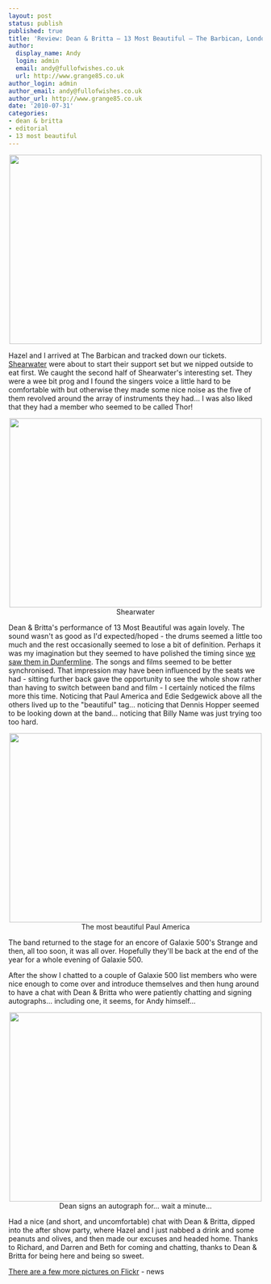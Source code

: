 ```yaml
---
layout: post
status: publish
published: true
title: 'Review: Dean & Britta – 13 Most Beautiful – The Barbican, London'
author:
  display_name: Andy
  login: admin
  email: andy@fullofwishes.co.uk
  url: http://www.grange85.co.uk
author_login: admin
author_email: andy@fullofwishes.co.uk
author_url: http://www.grange85.co.uk
date: '2010-07-31'
categories:
- dean & britta
- editorial
- 13 most beautiful
---
```

<div>
<div style="text-align: center"><a href="http://www.flickr.com/photos/grange85/4845185642/"><img src="https://farm5.static.flickr.com/4154/4845185642_6cd4ce4693.jpg" border="0" height="375" width="500" /></a></div>
<p>Hazel and I arrived at The Barbican and tracked down our tickets. <a href="http://shearwatermusic.com/">Shearwater</a> were about to start their support set but we nipped outside to eat first. We caught the second half of Shearwater&#039;s interesting set. They were a wee bit prog and I found the singers voice a little hard to be comfortable with but otherwise they made some nice noise as the five of them revolved around the array of instruments they had... I was also liked that they had a member who seemed to be called Thor!<br />
<div style="text-align: center"><a href="http://www.flickr.com/photos/grange85/4845185406/in/photostream/"><img src="https://farm5.static.flickr.com/4108/4845185406_69633f43dc.jpg" border="0" height="375" width="500" /></a><br />Shearwater</div>
<p>Dean & Britta&#039;s performance of 13 Most Beautiful was again lovely. The sound wasn&#039;t as good as I&#039;d expected/hoped - the drums seemed a little too much and the rest occasionally seemed to lose a bit of definition. Perhaps it was my imagination but they seemed to have polished the timing since <a href="/2009/07/09/13-most-beautiful-at-the-carnegie-hall-in-dunfermline/">we saw them in Dunfermline</a>. The songs and films seemed to be better synchronised. That impression may have been influenced by the seats we had - sitting further back gave the opportunity to see the whole show rather than having to switch between band and film - I certainly noticed the films more this time. Noticing that Paul America and Edie Sedgewick above all the others lived up to the "beautiful" tag... noticing that Dennis Hopper seemed to be looking down at the band... noticing that Billy Name was just trying too too hard.<br />
<div style="text-align: center"><a href="http://www.flickr.com/photos/grange85/4845185552/in/photostream/"><img src="https://farm5.static.flickr.com/4133/4845185552_355210c7f8.jpg" border="0" height="375" width="500" /></a><br />The most beautiful Paul America</div>
<p>The band returned to the stage for an encore of Galaxie 500&#039;s Strange and then, all too soon, it was all over. Hopefully they&#039;ll be back at the end of the year for a whole evening of Galaxie 500.
<div style="text-align: center"></div>
<p />After the show I chatted to a couple of Galaxie 500 list members who were nice enough to come over and introduce themselves and then hung around to have a chat with Dean & Britta who were patiently chatting and signing autographs... including one, it seems, for Andy himself...<br />
<div style="text-align: center"><a href="http://www.flickr.com/photos/grange85/4845186272/in/photostream/"><img src="https://farm5.static.flickr.com/4148/4845186272_efc575b531.jpg" border="0" height="375" width="500" /></a><br />Dean signs an autograph for... wait a minute... </div>
<p>Had a nice (and short, and uncomfortable) chat with Dean & Britta, dipped into the after show party, where Hazel and I just nabbed a drink and some peanuts and olives, and then made our excuses and headed home. Thanks to Richard, and Darren and Beth for coming and chatting, thanks to Dean & Britta for being here and being so sweet.
<p /> <a href="http://www.flickr.com/photos/grange85/sets/72157624618926790/with/4845186272/">There are a few more pictures on Flickr</a>
- news
</p></div>
